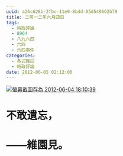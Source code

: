 ```yaml
---
uuid: a26c628b-2fbc-11e9-8b4d-05d549662b79
title: 二零一二年六月四日
tags:
  - 時政評論
  - 8964
  - 八九六四
  - 六四
  - 六四事件
categories:
  - 各式雜記
  - 時政評論
date: 2012-06-05 02:12:00
---
```


[![](https://lenchan139.files.wordpress.com/2012/06/e89ea2e5b995e688aae59c96e5ad98e782ba-2012-06-04-181039.png "螢幕截圖存為 2012-06-04 18:10:39")](http://www.alliance.org.hk/64/6423/index.html#6423candle)

#

# **不敢遺忘，**

# **——維園見。**
